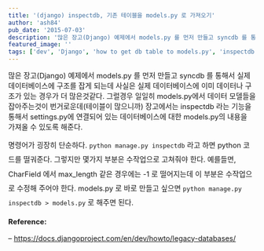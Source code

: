 ```yaml
---
title: '(django) inspectdb, 기존 테이블을 models.py 로 가져오기'
author: 'ash84'
pub_date: '2015-07-03'
description: '많은 장고(Django) 예제에서 models.py 를 먼저 만들고 syncdb 를 통해서 실제 데이터베이스에 구조를 잡게 되는데 사실은 실제 데이터베이스에 이미 데이터나 구조가 있는 경우가 더 많은것같다. 그럴경우 일일히 models.py에서 데이터 모델들을 잡아주는것이 번거로운데(테이블이 많으니까) 장고에서는 inspectdb 라는 기능을 통해서 settings.py에 연결되어 있는 데이터베이스에 대한 models.py의 내용을 가져올 수 있도록 해준다.'
featured_image: ''
tags: ['dev', 'Django', 'how to get db table to models.py', 'inspectdb', '파이썬']
---
```



<span style="font-size: 11pt;">많은 장고(Django) 예제에서 models.py 를 먼저 만들고 syncdb 를 통해서 실제 데이터베이스에 구조를 잡게 되는데 사실은 실제 데이터베이스에 이미 데이터나 구조가 있는 경우가 더 많은것같다. 그럴경우 일일히 models.py에서 데이터 모델들을 잡아주는것이 번거로운데(테이블이 많으니까) 장고에서는 inspectdb 라는 기능을 통해서 settings.py에 연결되어 있는 데이터베이스에 대한 models.py의 내용을 가져올 수 있도록 해준다. </span>

<span style="font-size: 11pt;">  
</span>

<script src="https://gist.github.com/AhnSeongHyun/8283789.js"></script>

<span style="font-size: 11pt;line-height:2;">명령어가 굉장히 단순하다. `python manage.py inspectdb` 라고 하면 python 코드를 떨궈준다. 그렇지만 몇가지 부분은 수작업으로 고쳐줘야 한다. 예를들면, CharField 에서 max_length 같은 경우에는 -1 로 떨어지는데 이 부분은 수작업으로 수정해 주어야 한다. models.py 로 바로 만들고 싶으면 `python manage.py inspectdb > models.py` 로 해주면 된다. </span>

<span style="font-size: 11pt;">**<span style="font-size: 11pt;">Reference:</span>**</span>

<span style="font-size: 11pt; line-height: 22px;">– </span><span style="background-color: transparent; font-size: 15px; line-height: 22px;"><span style="font-size: 11pt;"></span>[<span style="font-size: 11pt;">https://docs.djangoproject.com/en/dev/howto/legacy-databases/</span>](https://docs.djangoproject.com/en/dev/howto/legacy-databases/https://docs.djangoproject.com/en/dev/howto/legacy-databases/)<span style="font-size: 11pt;"></span></span>

<span style="font-size: 11pt;">  
</span>



